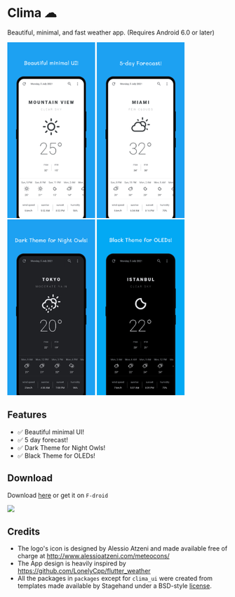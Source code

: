 # Clima ☁

Beautiful, minimal, and fast weather app. (Requires Android 6.0 or later)

<img src="./fastlane/metadata/android/en-US/images/phoneScreenshots/s1.png" height="400" width="200"> <img src="./fastlane/metadata/android/en-US/images/phoneScreenshots/s2.png" height="400" width="200"> <img src="./fastlane/metadata/android/en-US/images/phoneScreenshots/s3.png" height="400" width="200"> <img src="./fastlane/metadata/android/en-US/images/phoneScreenshots/s4.png" height="400" width="200">

## Features

- :white_check_mark: Beautiful minimal UI!
- :white_check_mark: 5 day forecast!
- :white_check_mark: Dark Theme for Night Owls!
- :white_check_mark: Black Theme for OLEDs!

## Download

Download [here](https://github.com/PrestoSole/clima/releases) or get it on `F-droid`

<img src="https://fdroid.gitlab.io/artwork/badge/get-it-on.png" height="75">


## Credits

* The logo's icon is designed by Alessio Atzeni and made available free of charge at http://www.alessioatzeni.com/meteocons/
* The App design is heavily inspired by https://github.com/LonelyCpp/flutter_weather
* All the packages in `packages` except for `clima_ui` were created from templates made available by Stagehand under a BSD-style [license](https://github.com/dart-lang/stagehand/blob/master/LICENSE).
